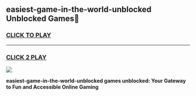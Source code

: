 
## easiest-game-in-the-world-unblocked Unblocked Games👋
<h3>
<a href="https://news.freeplayer.one?title=easiest-game-in-the-world-unblocked&ref=16F">CLICK TO PLAY</a></h3>
<hr>

<h3>
<a href="https://news.freeplayer.one?title=easiest-game-in-the-world-unblocked&ref=16F">CLICK 2 PLAY</a>
  
</h3>

<a href="https://news.freeplayer.one?title=easiest-game-in-the-world-unblocked&ref=16F/"><img src="https://clearcache.store/games.png"></a>


**easiest-game-in-the-world-unblocked games unblocked: Your Gateway to Fun and Accessible Online Gaming**
